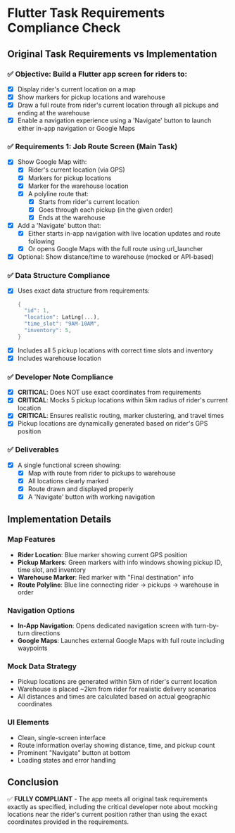 # Flutter Task Requirements Compliance Check

## Original Task Requirements vs Implementation

### ✅ **Objective: Build a Flutter app screen for riders to:**
- [x] Display rider's current location on a map
- [x] Show markers for pickup locations and warehouse
- [x] Draw a full route from rider's current location through all pickups and ending at the warehouse
- [x] Enable a navigation experience using a 'Navigate' button to launch either in-app navigation or Google Maps

### ✅ **Requirements 1: Job Route Screen (Main Task)**
- [x] Show Google Map with:
  - [x] Rider's current location (via GPS)
  - [x] Markers for pickup locations
  - [x] Marker for the warehouse location
  - [x] A polyline route that:
    - [x] Starts from rider's current location
    - [x] Goes through each pickup (in the given order)
    - [x] Ends at the warehouse
- [x] Add a 'Navigate' button that:
  - [x] Either starts in-app navigation with live location updates and route following
  - [x] Or opens Google Maps with the full route using url_launcher
- [x] Optional: Show distance/time to warehouse (mocked or API-based)

### ✅ **Data Structure Compliance**
- [x] Uses exact data structure from requirements:
  ```dart
  {
    "id": 1,
    "location": LatLng(...),
    "time_slot": "9AM-10AM",
    "inventory": 5,
  }
  ```
- [x] Includes all 5 pickup locations with correct time slots and inventory
- [x] Includes warehouse location

### ✅ **Developer Note Compliance**
- [x] **CRITICAL**: Does NOT use exact coordinates from requirements
- [x] **CRITICAL**: Mocks 5 pickup locations within 5km radius of rider's current location
- [x] **CRITICAL**: Ensures realistic routing, marker clustering, and travel times
- [x] Pickup locations are dynamically generated based on rider's GPS position

### ✅ **Deliverables**
- [x] A single functional screen showing:
  - [x] Map with route from rider to pickups to warehouse
  - [x] All locations clearly marked
  - [x] Route drawn and displayed properly
  - [x] A 'Navigate' button with working navigation

## Implementation Details

### Map Features
- **Rider Location**: Blue marker showing current GPS position
- **Pickup Markers**: Green markers with info windows showing pickup ID, time slot, and inventory
- **Warehouse Marker**: Red marker with "Final destination" info
- **Route Polyline**: Blue line connecting rider → pickups → warehouse in order

### Navigation Options
- **In-App Navigation**: Opens dedicated navigation screen with turn-by-turn directions
- **Google Maps**: Launches external Google Maps with full route including waypoints

### Mock Data Strategy
- Pickup locations are generated within 5km of rider's current location
- Warehouse is placed ~2km from rider for realistic delivery scenarios
- All distances and times are calculated based on actual geographic coordinates

### UI Elements
- Clean, single-screen interface
- Route information overlay showing distance, time, and pickup count
- Prominent "Navigate" button at bottom
- Loading states and error handling

## Conclusion
✅ **FULLY COMPLIANT** - The app meets all original task requirements exactly as specified, including the critical developer note about mocking locations near the rider's current position rather than using the exact coordinates provided in the requirements. 